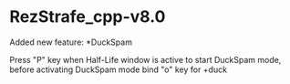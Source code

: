 # RezStrafe_cpp-v8.0
Added new feature: *DuckSpam

Press "P" key when Half-Life window is active to start DuckSpam mode, before activating DuckSpam mode bind "o" key for +duck
